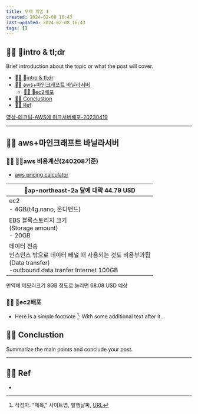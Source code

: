 ```yaml
---
title: 무제 파일 1
created: 2024-02-08 16:43
last-updated: 2024-02-08 16:43
tags: []
---
```


## 👯‍♂️ intro & tl;dr

Brief introduction about the topic or what the post will cover.

- [👯‍♂️ intro & tl;dr](#%F0%9F%91%AF%E2%80%8D%E2%99%82%EF%B8%8F%20%08intro%20&%20tl;dr)
- [👯‍♂️ aws+마인크래프트 바닐라서버](#%F0%9F%91%AF%E2%80%8D%E2%99%82%EF%B8%8F%20aws+%EB%A7%88%EC%9D%B8%ED%81%AC%EB%9E%98%ED%94%84%ED%8A%B8%20%EB%B0%94%EB%8B%90%EB%9D%BC%EC%84%9C%EB%B2%84)
	- [👯‍♂️ ec2배포](#%F0%9F%91%AF%E2%80%8D%E2%99%82%EF%B8%8F%20%08ec2%EB%B0%B0%ED%8F%AC)
- [👯‍♂️ Conclustion](#%F0%9F%91%AF%E2%80%8D%E2%99%82%EF%B8%8F%20Conclustion)
- [👯‍♂️ Ref](#%F0%9F%91%AF%E2%80%8D%E2%99%82%EF%B8%8F%20Ref)

[영상-테크팀-AWS에 마크서버배포-20230419](https://www.youtube.com/watch?v=LBj14CoFwyQ)

--- 

## 👯‍♂️ aws+마인크래프트 바닐라서버


### 👯‍♂️ aws 비용계산(240208기준)

- [aws pricing calculator](https://calculator.aws/#/createCalculator/ec2-enhancement?nc2=pr)

| ap-northeast-2a 달에 대략 44.79 USD |
| ---- |
| ec2<br>- 4GB(t4g.nano, 온디맨드) |
| EBS 블록스토리지 크기<br>(Storage amount)<br>- 20GB |
| 데이터 전송<br>인스턴스 밖으로 데이터 빼낼 때 사용되는 것도 비용부과됨<br>(Data transfer)<br>-outbound data tranfer Internet 100GB |

만약에 메모리크기 8GB 정도로 늘리면 68.08 USD 예상

### 👯‍♂️ ec2배포

- Here is a simple footnote [^1]:  With some additional text after it.

## 👯‍♂️ Conclustion

Summarize the main points and conclude your post.

--- 

## 👯‍♂️ Ref

- [^1]:  작성자. "제목," 사이트명, 발행날짜, [URL](www.naver.com)

